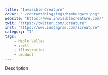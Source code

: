 ```yaml
---
title: "Invisible Creature"
cover: "./content/blog/imgs/hamburgers.png"
website: "https://www.invisiblecreature.com/"
twit: "https://twitter.com/icreature"
inst: "https://www.instagram.com/icreature"
category: "I"
tags:
    - Maple Valley
    - small
    - illustration
    - product
---
```


Description
